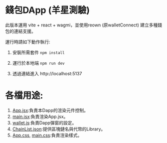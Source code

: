 # 錢包DApp (羊星測驗)
此版本運用 vite + react + wagmi，並使用reown (原walletConnect) 建立多種錢包的連結支援。

運行時請如下動作執行:

1. 安裝所需套件 ```npm install```


2. 運行於本地端 ```npm run dev```


3. 透過連結進入 http://localhost:5137


# 各檔用途:
1. [App.jsx](/src/App.jsx):負責本Dapp的渲染元件控制。
2. [main.jsx](/src/main.jsx):負責渲染App.jsx。
3. [wallet.js](/src/wallet.js):負責Dapp彈窗的設定。
4. [ChainList.json](/public/ChainList.json):提供區塊鏈名與代幣的Library。
5. [App.css](/src/App.css), [main.css](/src/main.css):負責渲染樣式。